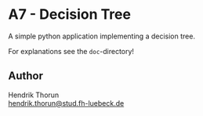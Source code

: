 # A7 - Decision Tree

A simple python application implementing a decision tree.  
  
For explanations see the `doc`-directory!

## Author
Hendrik Thorun  
hendrik.thorun@stud.fh-luebeck.de
